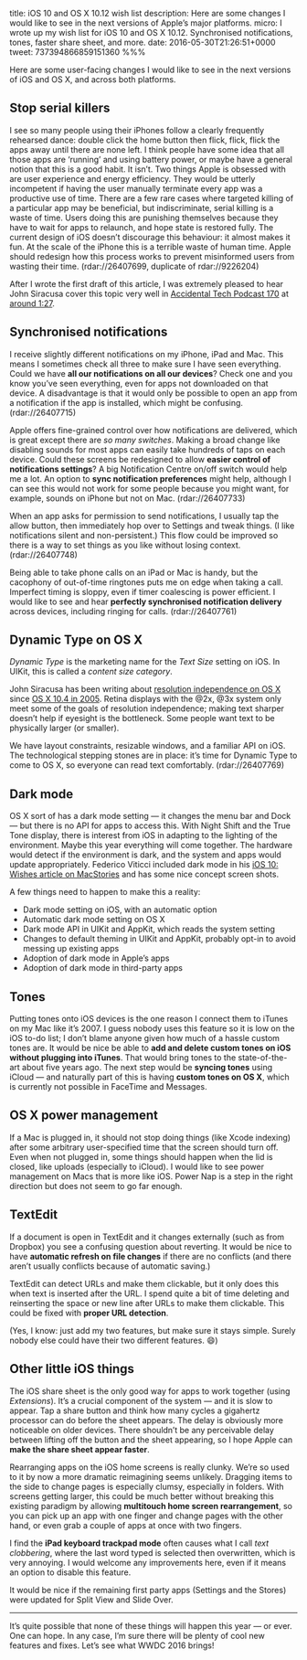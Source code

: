 title: iOS 10 and OS X 10.12 wish list
description: Here are some changes I would like to see in the next versions of Apple’s major platforms.
micro: I wrote up my wish list for iOS 10 and OS X 10.12. Synchronised notifications, tones, faster share sheet, and more.
date: 2016-05-30T21:26:51+0000
tweet: 737394866859151360
%%%

Here are some user-facing changes I would like to see in the next versions of iOS and OS X, and across both platforms.

## Stop serial killers ##

I see so many people using their iPhones follow a clearly frequently rehearsed dance: double click the home button then flick, flick, flick the apps away until there are none left. I think people have some idea that all those apps are ‘running’ and using battery power, or maybe have a general notion that this is a good habit. It isn’t. Two things Apple is obsessed with are user experience and energy efficiency. They would be utterly incompetent if having the user manually terminate every app was a productive use of time. There are a few rare cases where targeted killing of a particular app may be beneficial, but indiscriminate, serial killing is a waste of time. Users doing this are punishing themselves because they have to wait for apps to relaunch, and hope state is restored fully. The current design of iOS doesn’t discourage this behaviour: it almost makes it fun. At the scale of the iPhone this is a terrible waste of human time. Apple should redesign how this process works to prevent misinformed users from wasting their time. (rdar://26407699, duplicate of rdar://9226204)

After I wrote the first draft of this article, I was extremely pleased to hear John Siracusa cover this topic very well in [Accidental Tech Podcast 170](http://atp.fm/episodes/170) at [around 1:27](https://overcast.fm/+CdSv9LfI/1:27:57).


## Synchronised notifications ##

I receive slightly different notifications on my iPhone, iPad and Mac. This means I sometimes check all three to make sure I have seen everything. Could we have **all our notifications on all our devices**? Check one and you know you’ve seen everything, even for apps not downloaded on that device. A disadvantage is that it would only be possible to open an app from a notification if the app is installed, which might be confusing. (rdar://26407715)

Apple offers fine-grained control over how notifications are delivered, which is great except there are *so many switches*. Making a broad change like disabling sounds for most apps can easily take hundreds of taps on each device. Could these screens be redesigned to allow **easier control of notifications settings**? A big Notification Centre on/off switch would help me a lot. An option to **sync notification preferences** might help, although I can see this would not work for some people because you might want, for example, sounds on iPhone but not on Mac. (rdar://26407733)

When an app asks for permission to send notifications, I usually tap the allow button, then immediately hop over to Settings and tweak things. (I like notifications silent and non-persistent.) This flow could be improved so there is a way to set things as you like without losing context. (rdar://26407748)

Being able to take phone calls on an iPad or Mac is handy, but the cacophony of out-of-time ringtones puts me on edge when taking a call. Imperfect timing is sloppy, even if timer coalescing is power efficient. I would like to see and hear **perfectly synchronised notification delivery** across devices, including ringing for calls. (rdar://26407761)

## Dynamic Type on OS X ##

*Dynamic Type* is the marketing name for the *Text Size* setting on iOS. In UIKit, this is called a *content size category*.

John Siracusa has been writing about [resolution independence on OS X](http://arstechnica.com/staff/2006/04/3720/) since [OS X 10.4 in 2005](http://arstechnica.com/apple/2005/04/macosx-10-4/20/#scalable-ui). Retina displays with the @2x, @3x system only meet some of the goals of resolution independence; making text sharper doesn’t help if eyesight is the bottleneck. Some people want text to be physically larger (or smaller).

We have layout constraints, resizable windows, and a familiar API on iOS. The technological stepping stones are in place: it’s time for Dynamic Type to come to OS X, so everyone can read text comfortably. (rdar://26407769)

## Dark mode ##

OS X sort of has a dark mode setting — it changes the menu bar and Dock — but there is no API for apps to access this. With Night Shift and the True Tone display, there is interest from iOS in adapting to the lighting of the environment. Maybe this year everything will come together. The hardware would detect if the environment is dark, and the system and apps would update appropriately. Federico Viticci included dark mode in his [iOS 10: Wishes article on MacStories](https://www.macstories.net/stories/ios-10-wishes/) and has some nice concept screen shots.

A few things need to happen to make this a reality:

- Dark mode setting on iOS, with an automatic option
- Automatic dark mode setting on OS X
- Dark mode API in UIKit and AppKit, which reads the system setting
- Changes to default theming in UIKit and AppKit, probably opt-in to avoid messing up existing apps
- Adoption of dark mode in Apple’s apps
- Adoption of dark mode in third-party apps

## Tones ##

Putting tones onto iOS devices is the one reason I connect them to iTunes on my Mac like it’s 2007. I guess nobody uses this feature so it is low on the iOS to-do list; I don’t blame anyone given how much of a hassle custom tones are. It would be nice be able to **add and delete custom tones on iOS without plugging into iTunes**. That would bring tones to the state-of-the-art about five years ago. The next step would be **syncing tones** using iCloud — and naturally part of this is having **custom tones on OS X**, which is currently not possible in FaceTime and Messages.

## OS X power management ##

If a Mac is plugged in, it should not stop doing things (like Xcode indexing) after some arbitrary user-specified time that the screen should turn off. Even when not plugged in, some things should happen when the lid is closed, like uploads (especially to iCloud). I would like to see power management on Macs that is more like iOS. Power Nap is a step in the right direction but does not seem to go far enough.

## TextEdit ##

If a document is open in TextEdit and it changes externally (such as from Dropbox) you see a confusing question about reverting. It would be nice to have **automatic refresh on file changes** if there are no conflicts (and there aren’t usually conflicts because of automatic saving.)

TextEdit can detect URLs and make them clickable, but it only does this when text is inserted after the URL. I spend quite a bit of time deleting and reinserting the space or new line after URLs to make them clickable. This could be fixed with **proper URL detection**.

(Yes, I know: just add my two features, but make sure it stays simple. Surely nobody else could have their two different features. 😄)

## Other little iOS things ##

The iOS share sheet is the only good way for apps to work together (using *Extensions*). It’s a crucial component of the system — and it is slow to appear. Tap a share button and think how many cycles a gigahertz processor can do before the sheet appears. The delay is obviously more noticeable on older devices. There shouldn’t be any perceivable delay between lifting off the button and the sheet appearing, so I hope Apple can **make the share sheet appear faster**.

Rearranging apps on the iOS home screens is really clunky. We’re so used to it by now a more dramatic reimagining seems unlikely.  Dragging items to the side to change pages is especially clumsy, especially in folders. With screens getting larger, this could be much better without breaking this existing paradigm by allowing **multitouch home screen rearrangement**, so you can pick up an app with one finger and change pages with the other hand, or even grab a couple of apps at once with two fingers.

I find the **iPad keyboard trackpad mode** often causes what I call *text clobbering*, where the last word typed is selected then overwritten, which is very annoying. I would welcome any improvements here, even if it means an option to disable this feature.

It would be nice if the remaining first party apps (Settings and the Stores) were updated for Split View and Slide Over.

- - - - - - - - - -

It’s quite possible that none of these things will happen this year — or ever. One can hope. In any case, I’m sure there will be plenty of cool new features and fixes. Let’s see what WWDC 2016 brings!
